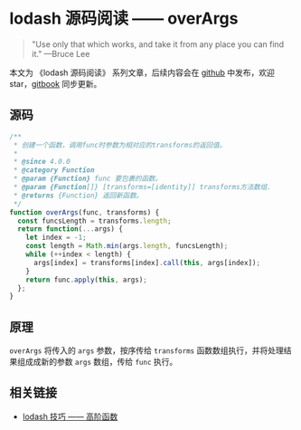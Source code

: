 # lodash 源码阅读 —— overArgs

> "Use only that which works, and take it from any place you can find it." —Bruce Lee

本文为 《lodash 源码阅读》 系列文章，后续内容会在 [github](https://github.com/gu-xionghong/lodash-analysis) 中发布，欢迎 star，[gitbook](https://gu-xionghong.gitbook.io/lodash-analysis/) 同步更新。

## 源码

```js
/**
 * 创建一个函数，调用func时参数为相对应的transforms的返回值。
 *
 * @since 4.0.0
 * @category Function
 * @param {Function} func 要包裹的函数。
 * @param {Function[]} [transforms=[identity]] transforms方法数组.
 * @returns {Function} 返回新函数。
 */
function overArgs(func, transforms) {
  const funcsLength = transforms.length;
  return function(...args) {
    let index = -1;
    const length = Math.min(args.length, funcsLength);
    while (++index < length) {
      args[index] = transforms[index].call(this, args[index]);
    }
    return func.apply(this, args);
  };
}
```

## 原理

`overArgs` 将传入的 `args` 参数，按序传给 `transforms` 函数数组执行，并将处理结果组成成新的参数 `args` 数组，传给 `func` 执行。

## 相关链接

- [lodash 技巧 —— 高阶函数](../Tips/higherOrderFunction.md)
